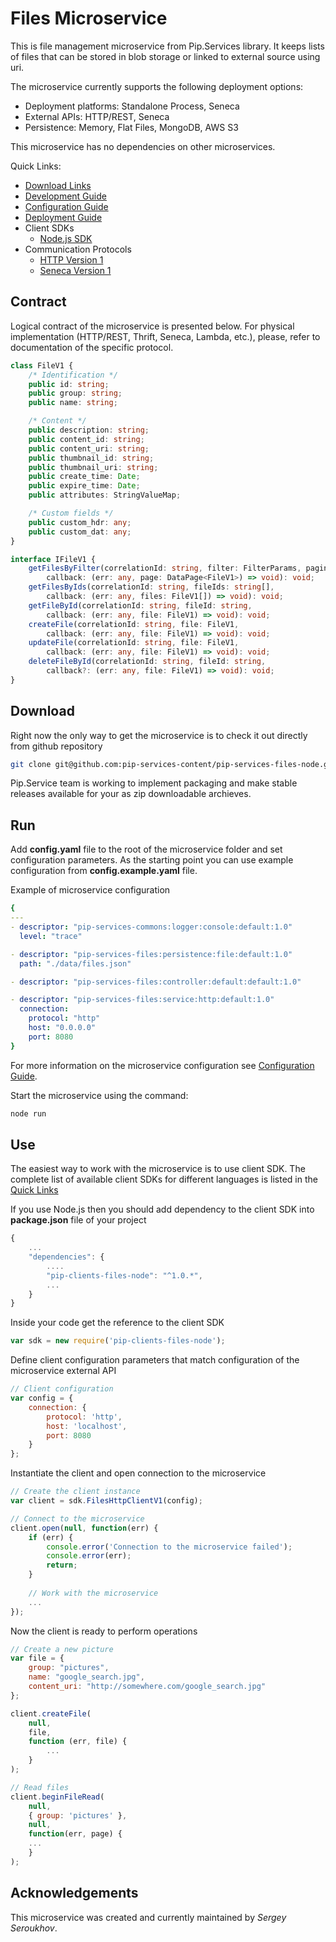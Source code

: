 # Files Microservice

This is file management microservice from Pip.Services library. 
It keeps lists of files that can be stored in blob storage or linked to external source using uri.

The microservice currently supports the following deployment options:
* Deployment platforms: Standalone Process, Seneca
* External APIs: HTTP/REST, Seneca
* Persistence: Memory, Flat Files, MongoDB, AWS S3

This microservice has no dependencies on other microservices.

<a name="links"></a> Quick Links:

* [Download Links](doc/Downloads.md)
* [Development Guide](doc/Development.md)
* [Configuration Guide](doc/Configuration.md)
* [Deployment Guide](doc/Deployment.md)
* Client SDKs
  - [Node.js SDK](https://github.com/pip-services-content/pip-clients-files-node)
* Communication Protocols
  - [HTTP Version 1](doc/HttpProtocolV1.md)
  - [Seneca Version 1](doc/SenecaProtocolV1.md)

##  Contract

Logical contract of the microservice is presented below. For physical implementation (HTTP/REST, Thrift, Seneca, Lambda, etc.),
please, refer to documentation of the specific protocol.

```typescript
class FileV1 {
    /* Identification */
    public id: string;
    public group: string;
    public name: string;

    /* Content */
    public description: string;
    public content_id: string;
    public content_uri: string;
    public thumbnail_id: string;
    public thumbnail_uri: string;
    public create_time: Date;
    public expire_time: Date;
    public attributes: StringValueMap;

    /* Custom fields */
    public custom_hdr: any;
    public custom_dat: any;
}

interface IFileV1 {
    getFilesByFilter(correlationId: string, filter: FilterParams, paging: PagingParams,
        callback: (err: any, page: DataPage<FileV1>) => void): void;
    getFilesByIds(correlationId: string, fileIds: string[],
        callback: (err: any, files: FileV1[]) => void): void;
    getFileById(correlationId: string, fileId: string,
        callback: (err: any, file: FileV1) => void): void;
    createFile(correlationId: string, file: FileV1,
        callback: (err: any, file: FileV1) => void): void;
    updateFile(correlationId: string, file: FileV1,
        callback: (err: any, file: FileV1) => void): void;
    deleteFileById(correlationId: string, fileId: string,
        callback?: (err: any, file: FileV1) => void): void;
}
```

## Download

Right now the only way to get the microservice is to check it out directly from github repository
```bash
git clone git@github.com:pip-services-content/pip-services-files-node.git
```

Pip.Service team is working to implement packaging and make stable releases available for your 
as zip downloadable archieves.

## Run

Add **config.yaml** file to the root of the microservice folder and set configuration parameters.
As the starting point you can use example configuration from **config.example.yaml** file. 

Example of microservice configuration
```yaml
{    
---
- descriptor: "pip-services-commons:logger:console:default:1.0"
  level: "trace"

- descriptor: "pip-services-files:persistence:file:default:1.0"
  path: "./data/files.json"

- descriptor: "pip-services-files:controller:default:default:1.0"

- descriptor: "pip-services-files:service:http:default:1.0"
  connection:
    protocol: "http"
    host: "0.0.0.0"
    port: 8080
}
```
 
For more information on the microservice configuration see [Configuration Guide](Configuration.md).

Start the microservice using the command:
```bash
node run
```

## Use

The easiest way to work with the microservice is to use client SDK. 
The complete list of available client SDKs for different languages is listed in the [Quick Links](#links)

If you use Node.js then you should add dependency to the client SDK into **package.json** file of your project
```javascript
{
    ...
    "dependencies": {
        ....
        "pip-clients-files-node": "^1.0.*",
        ...
    }
}
```

Inside your code get the reference to the client SDK
```javascript
var sdk = new require('pip-clients-files-node');
```

Define client configuration parameters that match configuration of the microservice external API
```javascript
// Client configuration
var config = {
    connection: {
        protocol: 'http',
        host: 'localhost', 
        port: 8080
    }
};
```

Instantiate the client and open connection to the microservice
```javascript
// Create the client instance
var client = sdk.FilesHttpClientV1(config);

// Connect to the microservice
client.open(null, function(err) {
    if (err) {
        console.error('Connection to the microservice failed');
        console.error(err);
        return;
    }
    
    // Work with the microservice
    ...
});
```

Now the client is ready to perform operations
```javascript
// Create a new picture
var file = {
    group: "pictures",
    name: "google_search.jpg",
    content_uri: "http://somewhere.com/google_search.jpg"
};

client.createFile(
    null,
    file,
    function (err, file) {
        ...
    }
);
```

```javascript
// Read files
client.beginFileRead(
    null,
    { group: 'pictures' },
    null,
    function(err, page) {
    ...    
    }
);
```    

## Acknowledgements

This microservice was created and currently maintained by *Sergey Seroukhov*.

